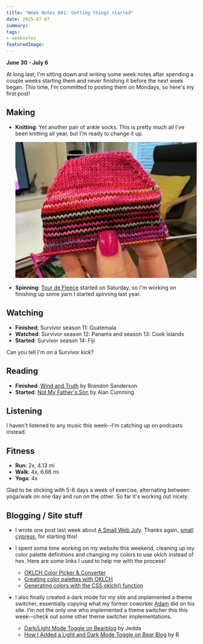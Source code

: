```yaml
---
title: "Week Notes 001: Getting things started"
date: 2025-07-07
summary:
tags:
- weeknotes
featuredImage:
---
```

**June 30 - July 6**

At long last, I'm sitting down and writing some week notes after spending a couple weeks starting them and never finishing it before the next week began. This time, I'm committed to posting them on Mondays, so here's my first post!

## Making
* **Knitting**: Yet another pair of ankle socks. This is pretty much all I've been knitting all year, but I'm ready to change it up.

  ![The toe of a handknit sock held up in front of a bookcase.](./images/ankle-sock.jpg)
* **Spinning**:  [Tour de Fleece](https://spinoffmagazine.com/tour-de-fleece-coming-ready/) started on Saturday, so I'm working on finishing up some yarn I started spinning last year. 

## Watching
* **Finished**: Survivor season 11: Guatemala
* **Watched**: Survivor season 12: Panama and season 13: Cook Islands
* **Started**: Survivor season 14: Fiji

Can you tell I'm on a Survivor kick?

## Reading
* **Finished**: [Wind and Truth](https://app.thestorygraph.com/books/b67a3e79-d844-4032-86a3-a120cfe2115a) by Brandon Sanderson
* **Started**: [Not My Father's Son](https://app.thestorygraph.com/books/230332fc-5eb2-4be9-92bc-c7f441af94a8) by Alan Cumming

## Listening
I haven't listened to any music this week--I'm catching up on podcasts instead.

## Fitness
* **Run**: 2x, 4.13 mi
* **Walk**: 4x, 6.66 mi
* **Yoga**: 4x

Glad to be sticking with 5-6 days a week of exercise, alternating between yoga/walk on one day and run on the other. So far it's working out nicely.

## Blogging / Site stuff
* I wrote one post last week about [A Small Web July](/a-small-web-july). Thanks again, [small cypress](https://smallcypress.bearblog.dev/a-small-web-july/), for starting this!

* I spent some time working on my website this weekend, cleaning up my color palette definitions and changing my colors to use oklch instead of hex. Here are some links I used to help me with the process!

	* [OKLCH Color Picker & Converter](https://oklch.com)
	* [Creating color palettes with OKLCH](https://blog.logrocket.com/oklch-css-consistent-accessible-color-palettes/#creating-color-palettes-with-oklch)
	* [Generating colors with the CSS oklch() function](https://gomakethings.com/generating-colors-with-the-css-oklch-function)

* I also finally created a dark mode for my site and implemented a theme switcher, essentially copying what my former coworker [Adam](https://varn.dev) did on his site. I'm not the only one who implemented a theme switcher this this week--check out some other theme switcher implementations.

	* [Dark/Light Mode Toggle on Bearblog](https://notes.jeddacp.com/darklight-mode-toggle-on-bearblog) by Jedda
	* [How I Added a Light and Dark Mode Toggle on Bear Blog](https://binarydigit.city/light-dark-mode-toggle-bear-blog) by B
